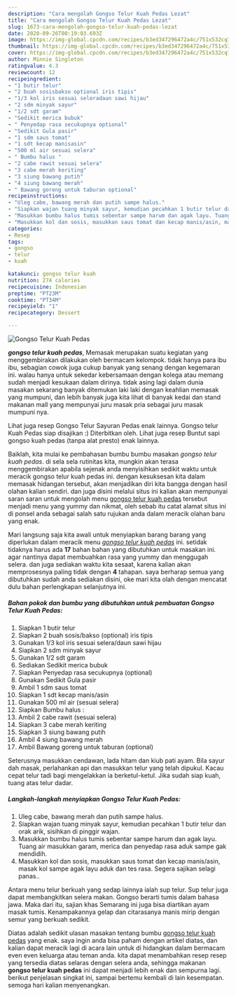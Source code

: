 ```yaml
---
description: "Cara mengolah Gongso Telur Kuah Pedas Lezat"
title: "Cara mengolah Gongso Telur Kuah Pedas Lezat"
slug: 1673-cara-mengolah-gongso-telur-kuah-pedas-lezat
date: 2020-09-26T00:19:03.693Z
image: https://img-global.cpcdn.com/recipes/b3ed347296472a4c/751x532cq70/gongso-telur-kuah-pedas-foto-resep-utama.jpg
thumbnail: https://img-global.cpcdn.com/recipes/b3ed347296472a4c/751x532cq70/gongso-telur-kuah-pedas-foto-resep-utama.jpg
cover: https://img-global.cpcdn.com/recipes/b3ed347296472a4c/751x532cq70/gongso-telur-kuah-pedas-foto-resep-utama.jpg
author: Minnie Singleton
ratingvalue: 4.3
reviewcount: 12
recipeingredient:
- "1 butir telur"
- "2 buah sosisbakso optional iris tipis"
- "1/3 kol iris sesuai seleradaun sawi hijau"
- "2 sdm minyak sayur"
- "1/2 sdt garam"
- "Sedikit merica bubuk"
- " Penyedap rasa secukupnya optional"
- "Sedikit Gula pasir"
- "1 sdm saus tomat"
- "1 sdt kecap manisasin"
- "500 ml air sesuai selera"
- " Bumbu halus "
- "2 cabe rawit sesuai selera"
- "3 cabe merah keriting"
- "3 siung bawang putih"
- "4 siung bawang merah"
- " Bawang goreng untuk taburan optional"
recipeinstructions:
- "Uleg cabe, bawang merah dan putih sampe halus."
- "Siapkan wajan tuang minyak sayur, kemudian pecahkan 1 butir telur dan orak arik, sisihkan di pinggir wajan."
- "Masukkan bumbu halus tumis sebentar sampe harum dan agak layu. Tuang air masukkan garam, merica dan penyedap rasa aduk sampe gak mendidih."
- "Masukkan kol dan sosis, masukkan saus tomat dan kecap manis/asin, masak kol sampe agak layu aduk dan tes rasa. Segera sajikan selagi panas.."
categories:
- Resep
tags:
- gongso
- telur
- kuah

katakunci: gongso telur kuah 
nutrition: 274 calories
recipecuisine: Indonesian
preptime: "PT23M"
cooktime: "PT34M"
recipeyield: "1"
recipecategory: Dessert

---
```



![Gongso Telur Kuah Pedas](https://img-global.cpcdn.com/recipes/b3ed347296472a4c/751x532cq70/gongso-telur-kuah-pedas-foto-resep-utama.jpg)

<b><i>gongso telur kuah pedas</i></b>, Memasak merupakan suatu kegiatan yang menggembirakan dilakukan oleh bermacam kelompok. tidak hanya para ibu ibu, sebagian cowok juga cukup banyak yang senang dengan kegemaran ini. walau hanya untuk sekedar kebersamaan dengan kolega atau memang sudah menjadi kesukaan dalam dirinya. tidak asing lagi dalam dunia masakan sekarang banyak ditemukan laki laki dengan keahlian memasak yang mumpuni, dan lebih banyak juga kita lihat di banyak kedai dan stand makanan mall yang mempunyai juru masak pria sebagai juru masak mumpuni nya.

Lihat juga resep Gongso Telur Sayuran Pedas enak lainnya. Gongso telur Kuah Pedas siap disajikan :) Diterbitkan oleh. Lihat juga resep Buntut sapi gongso kuah pedas (tanpa alat presto) enak lainnya.

Baiklah, kita mulai ke pembahasan bumbu bumbu masakan <i>gongso telur kuah pedas</i>. di sela sela rutinitas kita, mungkin akan terasa menggembirakan apabila sejenak anda menyisihkan sedikit waktu untuk meracik gongso telur kuah pedas ini. dengan kesuksesan kita dalam memasak hidangan tersebut, akan menjadikan diri kita bangga dengan hasil olahan kalian sendiri. dan juga disini melalui situs ini kalian akan mempunyai saran saran untuk mengolah menu <u>gongso telur kuah pedas</u> tersebut menjadi menu yang yummy dan nikmat, oleh sebab itu catat alamat situs ini di ponsel anda sebagai salah satu rujukan anda dalam meracik olahan baru yang enak.


Mari langsung saja kita awali untuk menyiapkan barang barang yang diperlukan dalam meracik menu <u><i>gongso telur kuah pedas</i></u> ini. setidak tidaknya harus ada <b>17</b> bahan bahan yang dibutuhkan untuk masakan ini. agar nantinya dapat membuahkan rasa yang yummy dan menggugah selera. dan juga sediakan waktu kita sesaat, karena kalian akan memprosesnya paling tidak dengan <b>4</b> tahapan. saya berharap semua yang dibutuhkan sudah anda sediakan disini, oke mari kita olah dengan mencatat dulu bahan perlengkapan selanjutnya ini.

<!--inarticleads1-->

##### Bahan pokok dan bumbu yang dibutuhkan untuk pembuatan Gongso Telur Kuah Pedas:

1. Siapkan 1 butir telur
1. Siapkan 2 buah sosis/bakso (optional) iris tipis
1. Gunakan 1/3 kol iris sesuai selera/daun sawi hijau
1. Siapkan 2 sdm minyak sayur
1. Gunakan 1/2 sdt garam
1. Sediakan Sedikit merica bubuk
1. Siapkan  Penyedap rasa secukupnya (optional)
1. Gunakan Sedikit Gula pasir
1. Ambil 1 sdm saus tomat
1. Siapkan 1 sdt kecap manis/asin
1. Gunakan 500 ml air (sesuai selera)
1. Siapkan  Bumbu halus :
1. Ambil 2 cabe rawit (sesuai selera)
1. Siapkan 3 cabe merah keriting
1. Siapkan 3 siung bawang putih
1. Ambil 4 siung bawang merah
1. Ambil  Bawang goreng untuk taburan (optional)


Seterusnya masukkan cendawan, lada hitam dan kiub pati ayam. Bila sayur dah masak, perlahankan api dan masukkan telur yang telah dipukul. Kacau cepat telur tadi bagi mengelakkan ia berketul-ketul. Jika sudah siap kuah, tuang atas telur dadar. 

<!--inarticleads2-->

##### Langkah-langkah menyiapkan Gongso Telur Kuah Pedas:

1. Uleg cabe, bawang merah dan putih sampe halus.
1. Siapkan wajan tuang minyak sayur, kemudian pecahkan 1 butir telur dan orak arik, sisihkan di pinggir wajan.
1. Masukkan bumbu halus tumis sebentar sampe harum dan agak layu. Tuang air masukkan garam, merica dan penyedap rasa aduk sampe gak mendidih.
1. Masukkan kol dan sosis, masukkan saus tomat dan kecap manis/asin, masak kol sampe agak layu aduk dan tes rasa. Segera sajikan selagi panas..


Antara menu telur berkuah yang sedap lainnya ialah sup telur. Sup telur juga dapat membangkitkan selera makan. Gongso berarti tumis dalam bahasa jawa. Maka dari itu, sajian khas Semarang ini juga bisa diartikan ayam masak tumis. Kenampakannya gelap dan citarasanya manis mirip dengan semur yang berkuah sedikit. 

Diatas adalah sedikit ulasan masakan tentang bumbu <u>gongso telur kuah pedas</u> yang enak. saya ingin anda bisa paham dengan artikel diatas, dan kalian dapat meracik lagi di acara lain untuk di hidangkan dalam bermacam even even keluarga atau teman anda. kita dapat menambahkan resep resep yang tersedia diatas selaras dengan selera anda, sehingga makanan <b>gongso telur kuah pedas</b> ini dapat menjadi lebih enak dan sempurna lagi. berikut penjelasan singkat ini, sampai bertemu kembali di lain kesempatan. semoga hari kalian menyenangkan.

